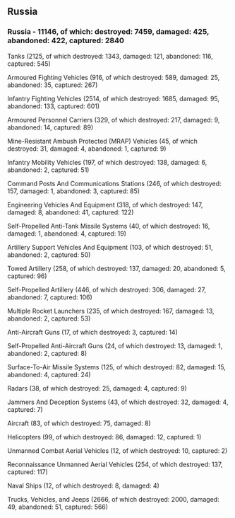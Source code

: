 
 
 ## Russia
 
 ### Russia - 11146, of which: destroyed: 7459, damaged: 425, abandoned: 422, captured: 2840

 

 

 Tanks (2125, of which destroyed: 1343, damaged: 121, abandoned: 116, captured: 545)

 Armoured Fighting Vehicles (916, of which destroyed: 589, damaged: 25, abandoned: 35, captured: 267)

 Infantry Fighting Vehicles (2514, of which destroyed: 1685, damaged: 95, abandoned: 133, captured: 601)

 Armoured Personnel Carriers (329, of which destroyed: 217, damaged: 9, abandoned: 14, captured: 89)

 Mine-Resistant Ambush Protected (MRAP) Vehicles (45, of which destroyed: 31, damaged: 4, abandoned: 1, captured: 9)

 Infantry Mobility Vehicles (197, of which destroyed: 138, damaged: 6, abandoned: 2, captured: 51)

 Command Posts And Communications Stations (246, of which destroyed: 157, damaged: 1, abandoned: 3, captured: 85)

 Engineering Vehicles And Equipment (318, of which destroyed: 147, damaged: 8, abandoned: 41, captured: 122)

 Self-Propelled Anti-Tank Missile Systems (40, of which destroyed: 16, damaged: 1, abandoned: 4, captured: 19)

 Artillery Support Vehicles And Equipment (103, of which destroyed: 51, abandoned: 2, captured: 50)

 Towed Artillery (258, of which destroyed: 137, damaged: 20, abandoned: 5, captured: 96)

 Self-Propelled Artillery (446, of which destroyed: 306, damaged: 27, abandoned: 7, captured: 106)

 Multiple Rocket Launchers (235, of which destroyed: 167, damaged: 13, abandoned: 2, captured: 53)

 Anti-Aircraft Guns (17, of which destroyed: 3, captured: 14)

 Self-Propelled Anti-Aircraft Guns (24, of which destroyed: 13, damaged: 1, abandoned: 2, captured: 8)

 Surface-To-Air Missile Systems (125, of which destroyed: 82, damaged: 15, abandoned: 4, captured: 24)

 Radars (38, of which destroyed: 25, damaged: 4, captured: 9)

 Jammers And Deception Systems (43, of which destroyed: 32, damaged: 4, captured: 7)

 Aircraft (83, of which destroyed: 75, damaged: 8)

 Helicopters (99, of which destroyed: 86, damaged: 12, captured: 1)

 Unmanned Combat Aerial Vehicles (12, of which destroyed: 10, captured: 2)

 Reconnaissance Unmanned Aerial Vehicles (254, of which destroyed: 137, captured: 117)

 Naval Ships (12, of which destroyed: 8, damaged: 4)

 Trucks, Vehicles, and Jeeps (2666, of which destroyed: 2000, damaged: 49, abandoned: 51, captured: 566)

